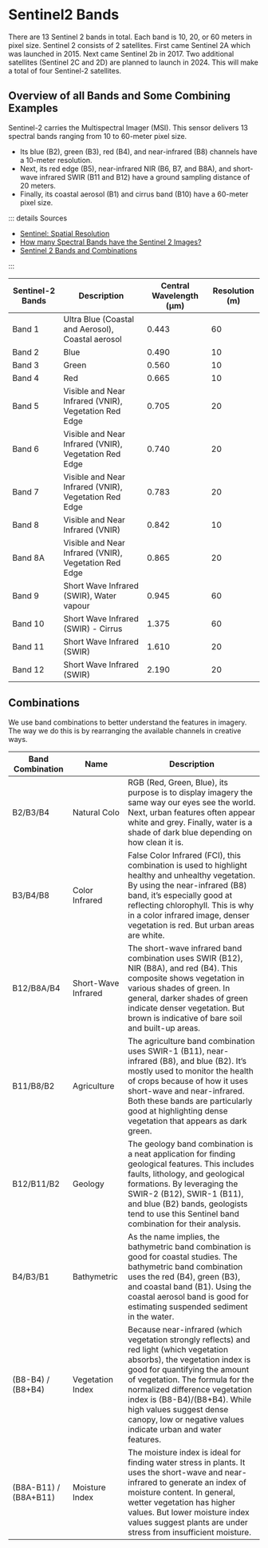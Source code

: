 # Sentinel2 Bands

There are 13 Sentinel 2 bands in total. Each band is 10, 20, or 60 meters in pixel size.
Sentinel 2 consists of 2 satellites. First came Sentinel 2A which was launched in 2015. Next came Sentinel 2b in 2017.
Two additional satellites (Sentinel 2C and 2D) are planned to launch in 2024. This will make a total of four Sentinel-2
satellites.

## Overview of all Bands and Some Combining Examples

Sentinel-2 carries the Multispectral Imager (MSI). This sensor delivers 13 spectral bands ranging from 10 to 60-meter
pixel size.

- Its blue (B2), green (B3), red (B4), and near-infrared (B8) channels have a 10-meter resolution.
- Next, its red edge (B5), near-infrared NIR (B6, B7, and B8A), and short-wave infrared SWIR (B11 and B12) have a ground
  sampling distance of 20 meters.
- Finally, its coastal aerosol (B1) and cirrus band (B10) have a 60-meter pixel size.

::: details Sources

- [Sentinel: Spatial Resolution](https://sentinel.esa.int/web/sentinel/user-guides/sentinel-2-msi/resolutions/spatial)
- [How many Spectral Bands have the Sentinel 2 Images?](https://hatarilabs.com/ih-en/how-many-spectral-bands-have-the-sentinel-2-images)
- [Sentinel 2 Bands and Combinations](https://gisgeography.com/sentinel-2-bands-combinations/)

:::

| Sentinel-2 Bands | Description                                           | Central Wavelength (µm) | Resolution (m) |
|------------------|-------------------------------------------------------|-------------------------|----------------|
| Band 1           | Ultra Blue (Coastal and Aerosol), Coastal aerosol     | 0.443                   | 60             |
| Band 2           | Blue                                                  | 0.490                   | 10             |
| Band 3           | Green                                                 | 0.560                   | 10             |
| Band 4           | Red                                                   | 0.665                   | 10             |
| Band 5           | Visible and Near Infrared (VNIR), Vegetation Red Edge | 0.705                   | 20             |
| Band 6           | Visible and Near Infrared (VNIR), Vegetation Red Edge | 0.740                   | 20             |
| Band 7           | Visible and Near Infrared (VNIR), Vegetation Red Edge | 0.783                   | 20             |
| Band 8           | Visible and Near Infrared (VNIR)                      | 0.842                   | 10             |
| Band 8A          | Visible and Near Infrared (VNIR), Vegetation Red Edge | 0.865                   | 20             |
| Band 9           | Short Wave Infrared (SWIR), Water vapour              | 0.945                   | 60             |
| Band 10          | Short Wave Infrared (SWIR) - Cirrus                   | 1.375                   | 60             |
| Band 11          | Short Wave Infrared (SWIR)                            | 1.610                   | 20             |
| Band 12          | Short Wave Infrared (SWIR)                            | 2.190                   | 20             |

## Combinations

We use band combinations to better understand the features in imagery. The way we do this is by rearranging the
available channels in creative ways.

| Band Combination      | Name                | Description                                                                                                                                                                                                                                                                                                                                                  |
|-----------------------|---------------------|--------------------------------------------------------------------------------------------------------------------------------------------------------------------------------------------------------------------------------------------------------------------------------------------------------------------------------------------------------------|
| B2/B3/B4              | Natural Colo        | RGB (Red, Green, Blue),  its purpose is to display imagery the same way our eyes see the world. Next, urban features often appear white and grey. Finally, water is a shade of dark blue depending on how clean it is.                                                                                                                                       |
| B3/B4/B8              | Color Infrared      | False Color Infrared (FCI), this combination is used to highlight healthy and unhealthy vegetation. By using the near-infrared (B8) band, it’s especially good at reflecting chlorophyll. This is why in a color infrared image, denser vegetation is red. But urban areas are white.                                                                        |
| B12/B8A/B4            | Short-Wave Infrared | The short-wave infrared band combination uses SWIR (B12), NIR (B8A), and red (B4). This composite shows vegetation in various shades of green. In general, darker shades of green indicate denser vegetation. But brown is indicative of bare soil and built-up areas.                                                                                       |
| B11/B8/B2             | Agriculture         | The agriculture band combination uses SWIR-1 (B11), near-infrared (B8), and blue (B2). It’s mostly used to monitor the health of crops because of how it uses short-wave and near-infrared. Both these bands are particularly good at highlighting dense vegetation that appears as dark green.                                                              |
| B12/B11/B2            | Geology             | The geology band combination is a neat application for finding geological features. This includes faults, lithology, and geological formations. By leveraging the SWIR-2 (B12), SWIR-1 (B11), and blue (B2) bands, geologists tend to use this Sentinel band combination for their analysis.                                                                 |
| B4/B3/B1              | Bathymetric         | As the name implies, the bathymetric band combination is good for coastal studies. The bathymetric band combination uses the red (B4), green (B3), and coastal band (B1). Using the coastal aerosol band is good for estimating suspended sediment in the water.                                                                                             |
| (B8-B4) / (B8+B4)     | Vegetation Index    | Because near-infrared (which vegetation strongly reflects) and red light (which vegetation absorbs), the vegetation index is good for quantifying the amount of vegetation. The formula for the normalized difference vegetation index is (B8-B4)/(B8+B4). While high values suggest dense canopy, low or negative values indicate urban and water features. |
| (B8A-B11) / (B8A+B11) | Moisture Index      | The moisture index is ideal for finding water stress in plants. It uses the short-wave and near-infrared to generate an index of moisture content. In general, wetter vegetation has higher values. But lower moisture index values suggest plants are under stress from insufficient moisture.                                                              |